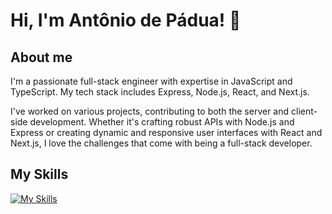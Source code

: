 

# Hi, I'm Antônio de Pádua! 👋


##  About me
I'm a passionate full-stack engineer with expertise in JavaScript and TypeScript. My tech stack includes Express, Node.js, React, and Next.js.

I've worked on various projects, contributing to both the server and client-side development. Whether it's crafting robust APIs with Node.js and Express or creating dynamic and responsive user interfaces with React and Next.js, I love the challenges that come with being a full-stack developer.
##  My Skills


[![My Skills](https://skills.thijs.gg/icons?i=js,ts,nodejs,mongo,express,next,react,tailwind,jest,aws,firebase,redux&theme=light)](https://skills.thijs.gg)




